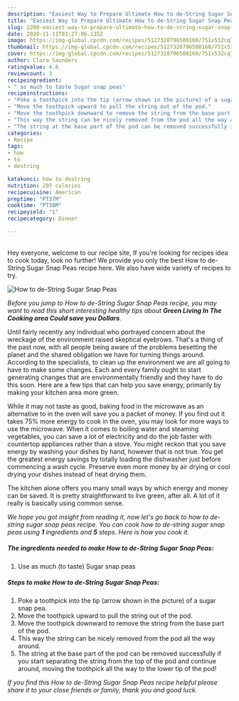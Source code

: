 ```yaml
---
description: "Easiest Way to Prepare Ultimate How to de-String Sugar Snap Peas"
title: "Easiest Way to Prepare Ultimate How to de-String Sugar Snap Peas"
slug: 2208-easiest-way-to-prepare-ultimate-how-to-de-string-sugar-snap-peas
date: 2020-11-11T03:27:06.135Z
image: https://img-global.cpcdn.com/recipes/5127328796508160/751x532cq70/how-to-de-string-sugar-snap-peas-recipe-main-photo.jpg
thumbnail: https://img-global.cpcdn.com/recipes/5127328796508160/751x532cq70/how-to-de-string-sugar-snap-peas-recipe-main-photo.jpg
cover: https://img-global.cpcdn.com/recipes/5127328796508160/751x532cq70/how-to-de-string-sugar-snap-peas-recipe-main-photo.jpg
author: Clara Saunders
ratingvalue: 4.8
reviewcount: 3
recipeingredient:
- " as much to taste Sugar snap peas"
recipeinstructions:
- "Poke a toothpick into the tip (arrow shown in the picture) of a sugar snap pea."
- "Move the toothpick upward to pull the string out of the pod."
- "Move the toothpick downward to remove the string from the base part of the pod."
- "This way the string can be nicely removed from the pod all the way around."
- "The string at the base part of the pod can be removed successfully if you start separating the string from the top of the pod and continue around, moving the toothpick all the way to the lower tip of the pod!"
categories:
- Recipe
tags:
- how
- to
- destring

katakunci: how to destring 
nutrition: 297 calories
recipecuisine: American
preptime: "PT37M"
cooktime: "PT38M"
recipeyield: "1"
recipecategory: Dinner

---
```

<br>
Hey everyone, welcome to our recipe site, If you're looking for recipes idea to cook today, look no further! We provide you only the best How to de-String Sugar Snap Peas recipe here. We also have wide variety of recipes to try.
<br>


![How to de-String Sugar Snap Peas](https://img-global.cpcdn.com/recipes/5127328796508160/751x532cq70/how-to-de-string-sugar-snap-peas-recipe-main-photo.jpg)

<i>Before you jump to How to de-String Sugar Snap Peas recipe, you may want to read this short interesting healthy tips about 
<strong>Green Living In The Cooking area Could save you Dollars</strong>.</i>
</br>

Until fairly recently any individual who portrayed concern about the wreckage of the environment raised skeptical eyebrows. That's a thing of the past now, with all people being aware of the problems besetting the planet and the shared obligation we have for turning things around. According to the specialists, to clean up the environment we are all going to have to make some changes. Each and every family ought to start generating changes that are environmentally friendly and they have to do this soon. Here are a few tips that can help you save energy, primarily by making your kitchen area more green.

While it may not taste as good, baking food in the microwave as an alternative to in the oven will save you a packet of money. If you find out it takes 75% more energy to cook in the oven, you may look for more ways to use the microwave. When it comes to boiling water and steaming vegetables, you can save a lot of electricity and do the job faster with countertop appliances rather than a stove. You might reckon that you save energy by washing your dishes by hand, however that is not true. You get the greatest energy savings by totally loading the dishwasher just before commencing a wash cycle. Preserve even more money by air drying or cool drying your dishes instead of heat drying them.

The kitchen alone offers you many small ways by which energy and money can be saved. It is pretty straightforward to live green, after all. A lot of it really is basically using common sense.


<i>We hope you got insight from reading it, now let's go back to how to de-string sugar snap peas recipe. You can cook how to de-string sugar snap peas using <strong>1</strong> ingredients and <strong>5</strong> steps. Here is how you cook it.
</i>

##### The ingredients needed to make How to de-String Sugar Snap Peas:

1. Use  as much (to taste) Sugar snap peas


##### Steps to make How to de-String Sugar Snap Peas:

1. Poke a toothpick into the tip (arrow shown in the picture) of a sugar snap pea.
1. Move the toothpick upward to pull the string out of the pod.
1. Move the toothpick downward to remove the string from the base part of the pod.
1. This way the string can be nicely removed from the pod all the way around.
1. The string at the base part of the pod can be removed successfully if you start separating the string from the top of the pod and continue around, moving the toothpick all the way to the lower tip of the pod!


<i>If you find this How to de-String Sugar Snap Peas recipe helpful please share it to your close friends or family, thank you and good luck.</i>

